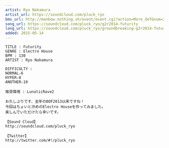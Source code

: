 ```yaml
---
artist: Ryo Nakamura
artist_url: https://soundcloud.com/pluck_ryo
bms_url: http://manbow.nothing.sh/event/event.cgi?action=More_def&num=260&event=96
song_url: https://soundcloud.com/pluck_ryo/g2r2014-futurity
long_url: https://soundcloud.com/pluck_ryo/groundbreaking-g2r2014-futurity-original-mix
added: 2015-05-14
---
```


    TITLE : Futurity
    GENRE : Electro House
    BPM : 130
    ARTIST : Ryo Nakamura

    DIFFICULTY : 
    NORMAL☆6
    HYPER☆8
    ANOTHER☆10

    推奨環境 : LunaticRave2

    お久しぶりです、去年のBOF2013以来ですね！
    今回はちょいと渋めのElectro Houseを作ってみました。
    楽しんでいただけたら幸いです。

    【Sound Cloud】
    http://soundcloud.com/pluck_ryo

    【Twitter】
    http://twitter.com/#!/pluck_ryo
